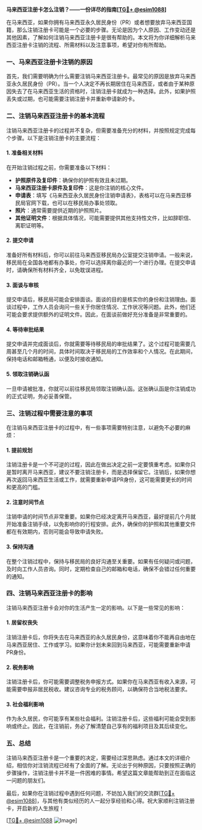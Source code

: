 **马来西亚注册卡怎么注销？——一份详尽的指南[[TG💪+ @esim1088](https://t.me/s/esim1088)]**

在马来西亚，如果你拥有马来西亚永久居民身份（PR）或者想要放弃马来西亚国籍，那么注销注册卡可能是一个必要的步骤。无论是因为个人原因、工作变动还是其他因素，了解如何注销马来西亚注册卡是很有帮助的。本文将为你详细解析马来西亚注册卡注销的流程、所需材料以及注意事项，希望对你有所帮助。

### 一、马来西亚注册卡注销的原因

首先，我们需要明确为什么需要注销马来西亚注册卡。最常见的原因是放弃马来西亚永久居民身份（PR）。当一个人决定不再长期居住在马来西亚，或者由于某种原因失去了在马来西亚生活的资格时，注销注册卡就成为一种选择。此外，如果护照丢失或过期，也可能需要注销注册卡并重新申请新的卡。

### 二、注销马来西亚注册卡的基本流程

注销马来西亚注册卡的过程并不复杂，但需要准备充分的材料，并按照规定完成每个步骤。以下是注销注册卡的主要流程：

#### 1. 准备相关材料

在开始注销过程之前，你需要准备以下材料：

- **护照原件及复印件**：确保你的护照有效且未过期。
- **马来西亚注册卡原件及复印件**：这是你注销的核心文件。
- **申请表**：填写《马来西亚永久居民身份注销申请表》，表格可以在马来西亚移民局官网下载，也可以在移民局办事处领取。
- **照片**：通常需要提供近期的护照照片。
- **其他证明文件**：根据具体情况，可能需要提供其他支持性文件，比如辞职信、离职证明等。

#### 2. 提交申请

准备好所有材料后，你可以前往马来西亚移民局办公室提交注销申请。一般来说，移民局在全国各地都有办事处，你可以选择离你最近的一个进行办理。在提交申请时，请确保所有材料齐全，以免耽误进程。

#### 3. 面谈与审核

提交申请后，移民局可能会安排面谈。面谈的目的是核实你的身份和注销理由。面谈过程中，工作人员会询问一些关于你居住情况、工作状况等问题。此外，他们还可能会要求提供额外的证明文件。因此，在面谈前做好充分准备是非常重要的。

#### 4. 等待审批结果

提交申请并完成面谈后，你就需要等待移民局的审批结果了。这个过程可能需要几周甚至几个月的时间，具体时间取决于移民局的工作效率和个人情况。在此期间，保持电话和邮箱畅通，以便及时接收通知。

#### 5. 领取注销确认函

一旦申请被批准，你就可以前往移民局领取注销确认函。这张确认函是你注销成功的正式证明，务必妥善保管。

### 三、注销过程中需要注意的事项

在注销马来西亚注册卡的过程中，有一些事项需要特别注意，以避免不必要的麻烦：

#### 1. 提前规划

注销注册卡是一个不可逆的过程，因此在做出决定之前一定要慎重考虑。如果你只是暂时离开马来西亚，建议不要注销注册卡，而是选择保留它。注销后，如果你想再次返回马来西亚生活或工作，就需要重新申请PR身份，这可能需要更长的时间和更高的门槛。

#### 2. 注意时间节点

注销申请的时间节点非常重要。如果你已经决定离开马来西亚，最好提前几个月就开始准备注销手续，以免影响你的行程安排。此外，确保你的护照和其他重要文件都在有效期内，否则可能会导致申请失败。

#### 3. 保持沟通

在整个注销过程中，保持与移民局的良好沟通至关重要。如果有任何疑问或问题，及时向工作人员咨询。同时，定期检查自己的邮箱和电话，确保不会错过任何重要的通知。

### 四、注销马来西亚注册卡的影响

注销马来西亚注册卡会对你的生活产生一定的影响。以下是一些常见的影响：

#### 1. 居留权丧失

注销注册卡后，你将失去在马来西亚的永久居民身份，这意味着你不能再自由地在马来西亚居住、工作或学习。如果你计划未来回到马来西亚，可能需要重新申请PR身份。

#### 2. 税务影响

注销注册卡后，你可能需要调整税务申报方式。如果你在马来西亚有收入来源，可能需要申报非居民税收。建议咨询专业的税务顾问，以确保符合当地税法要求。

#### 3. 社会福利影响

作为永久居民，你可能享有某些社会福利。注销注册卡后，这些福利可能会受到影响或终止。因此，在注销前，务必了解清楚自己享有的福利项目及其后续变化。

### 五、总结

注销马来西亚注册卡是一个重要的决定，需要经过深思熟虑。通过本文的详细介绍，相信你对注销流程已经有了全面的了解。无论出于何种原因，只要按照正确的步骤操作，注销注册卡并不是一件困难的事情。希望这篇文章能帮助到正在面临这一问题的朋友们。

最后，如果你在注销过程中遇到任何问题，不妨加入我们的交流群[[TG💪+ @esim1088](https://t.me/s/esim1088)]，与其他有类似经历的人一起分享经验和心得。祝大家顺利注销注册卡，开启新的人生旅程！

[[TG💪+ @esim1088](https://t.me/s/esim1088) ![Image](https://i.postimg.cc/4NQfJmqS/Snipaste-2025-05-13-00-14-12.png)]
